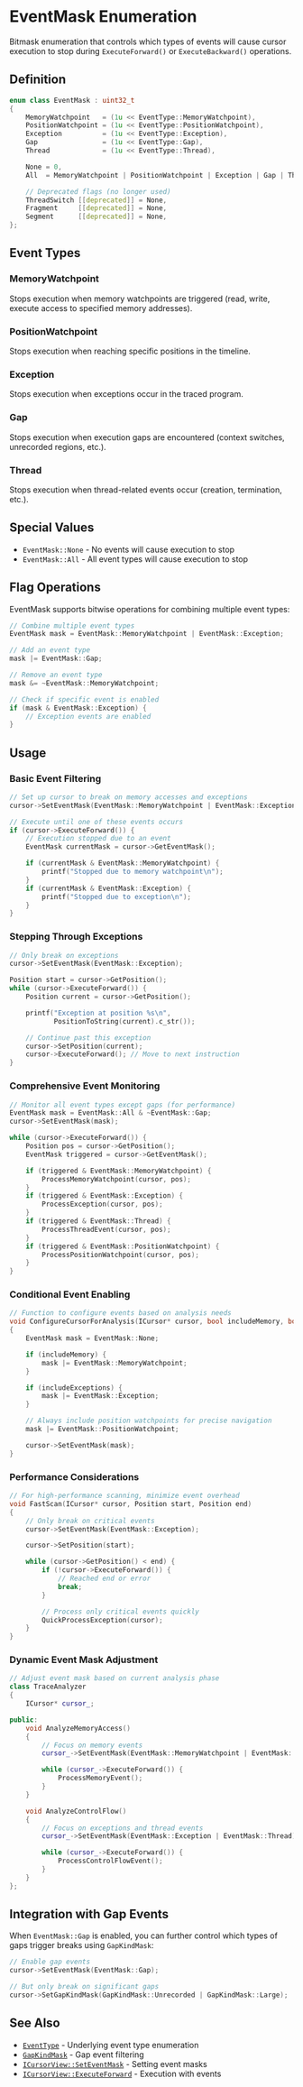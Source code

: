 # EventMask Enumeration

Bitmask enumeration that controls which types of events will cause cursor execution to stop during `ExecuteForward()` or `ExecuteBackward()` operations.

## Definition

```cpp
enum class EventMask : uint32_t
{
    MemoryWatchpoint   = (1u << EventType::MemoryWatchpoint),
    PositionWatchpoint = (1u << EventType::PositionWatchpoint),
    Exception          = (1u << EventType::Exception),
    Gap                = (1u << EventType::Gap),
    Thread             = (1u << EventType::Thread),

    None = 0,
    All  = MemoryWatchpoint | PositionWatchpoint | Exception | Gap | Thread,

    // Deprecated flags (no longer used)
    ThreadSwitch [[deprecated]] = None,
    Fragment     [[deprecated]] = None,
    Segment      [[deprecated]] = None,
};
```

## Event Types

### MemoryWatchpoint
Stops execution when memory watchpoints are triggered (read, write, execute access to specified memory addresses).

### PositionWatchpoint
Stops execution when reaching specific positions in the timeline.

### Exception
Stops execution when exceptions occur in the traced program.

### Gap
Stops execution when execution gaps are encountered (context switches, unrecorded regions, etc.).

### Thread
Stops execution when thread-related events occur (creation, termination, etc.).

## Special Values

- `EventMask::None` - No events will cause execution to stop
- `EventMask::All` - All event types will cause execution to stop

## Flag Operations

EventMask supports bitwise operations for combining multiple event types:

```cpp
// Combine multiple event types
EventMask mask = EventMask::MemoryWatchpoint | EventMask::Exception;

// Add an event type
mask |= EventMask::Gap;

// Remove an event type
mask &= ~EventMask::MemoryWatchpoint;

// Check if specific event is enabled
if (mask & EventMask::Exception) {
    // Exception events are enabled
}
```

## Usage

### Basic Event Filtering
```cpp
// Set up cursor to break on memory accesses and exceptions
cursor->SetEventMask(EventMask::MemoryWatchpoint | EventMask::Exception);

// Execute until one of these events occurs
if (cursor->ExecuteForward()) {
    // Execution stopped due to an event
    EventMask currentMask = cursor->GetEventMask();

    if (currentMask & EventMask::MemoryWatchpoint) {
        printf("Stopped due to memory watchpoint\n");
    }
    if (currentMask & EventMask::Exception) {
        printf("Stopped due to exception\n");
    }
}
```

### Stepping Through Exceptions
```cpp
// Only break on exceptions
cursor->SetEventMask(EventMask::Exception);

Position start = cursor->GetPosition();
while (cursor->ExecuteForward()) {
    Position current = cursor->GetPosition();

    printf("Exception at position %s\n",
           PositionToString(current).c_str());

    // Continue past this exception
    cursor->SetPosition(current);
    cursor->ExecuteForward(); // Move to next instruction
}
```

### Comprehensive Event Monitoring
```cpp
// Monitor all event types except gaps (for performance)
EventMask mask = EventMask::All & ~EventMask::Gap;
cursor->SetEventMask(mask);

while (cursor->ExecuteForward()) {
    Position pos = cursor->GetPosition();
    EventMask triggered = cursor->GetEventMask();

    if (triggered & EventMask::MemoryWatchpoint) {
        ProcessMemoryWatchpoint(cursor, pos);
    }
    if (triggered & EventMask::Exception) {
        ProcessException(cursor, pos);
    }
    if (triggered & EventMask::Thread) {
        ProcessThreadEvent(cursor, pos);
    }
    if (triggered & EventMask::PositionWatchpoint) {
        ProcessPositionWatchpoint(cursor, pos);
    }
}
```

### Conditional Event Enabling
```cpp
// Function to configure events based on analysis needs
void ConfigureCursorForAnalysis(ICursor* cursor, bool includeMemory, bool includeExceptions)
{
    EventMask mask = EventMask::None;

    if (includeMemory) {
        mask |= EventMask::MemoryWatchpoint;
    }

    if (includeExceptions) {
        mask |= EventMask::Exception;
    }

    // Always include position watchpoints for precise navigation
    mask |= EventMask::PositionWatchpoint;

    cursor->SetEventMask(mask);
}
```

### Performance Considerations
```cpp
// For high-performance scanning, minimize event overhead
void FastScan(ICursor* cursor, Position start, Position end)
{
    // Only break on critical events
    cursor->SetEventMask(EventMask::Exception);

    cursor->SetPosition(start);

    while (cursor->GetPosition() < end) {
        if (!cursor->ExecuteForward()) {
            // Reached end or error
            break;
        }

        // Process only critical events quickly
        QuickProcessException(cursor);
    }
}
```

### Dynamic Event Mask Adjustment
```cpp
// Adjust event mask based on current analysis phase
class TraceAnalyzer
{
    ICursor* cursor_;

public:
    void AnalyzeMemoryAccess()
    {
        // Focus on memory events
        cursor_->SetEventMask(EventMask::MemoryWatchpoint | EventMask::Gap);

        while (cursor_->ExecuteForward()) {
            ProcessMemoryEvent();
        }
    }

    void AnalyzeControlFlow()
    {
        // Focus on exceptions and thread events
        cursor_->SetEventMask(EventMask::Exception | EventMask::Thread);

        while (cursor_->ExecuteForward()) {
            ProcessControlFlowEvent();
        }
    }
};
```

## Integration with Gap Events

When `EventMask::Gap` is enabled, you can further control which types of gaps trigger breaks using `GapKindMask`:

```cpp
// Enable gap events
cursor->SetEventMask(EventMask::Gap);

// But only break on significant gaps
cursor->SetGapKindMask(GapKindMask::Unrecorded | GapKindMask::Large);
```

## See Also

- [`EventType`](enum-EventType.md) - Underlying event type enumeration
- [`GapKindMask`](enum-GapKindMask.md) - Gap event filtering
- [`ICursorView::SetEventMask`](interface-ICursorView.md#seteventmask) - Setting event masks
- [`ICursorView::ExecuteForward`](interface-ICursorView.md#executeforward) - Execution with events
